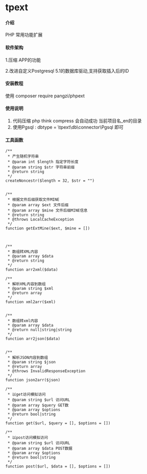 # tpext

#### 介绍
PHP 常用功能扩展


#### 软件架构
1.压缩 APP的功能

2.改进自定义Postgresql 5.1的数据库驱动,支持获取插入后的ID


#### 安装教程

使用 composer require pangzi/phpext

#### 使用说明

1. 代码压缩  php think compress  会自动成功 当前项目名_en的目录
2. 使用Pgsql :    dbtype = \\tpext\\db\\connector\\Pgsql 即可



#### 工具函数

    /**
     * 产生随机字符串
     * @param int $length 指定字符长度
     * @param string $str 字符串前缀
     * @return string
     */
    createNoncestr($length = 32, $str = "")


    /**
     * 根据文件后缀获取文件MINE
     * @param array $ext 文件后缀
     * @param array $mine 文件后缀MINE信息
     * @return string
     * @throws LocalCacheException
     */
    function getExtMine($ext, $mine = [])



    /**
     * 数组转XML内容
     * @param array $data
     * @return string
     */
    function arr2xml($data)

    /**
     * 解析XML内容到数组
     * @param string $xml
     * @return array
     */
    function xml2arr($xml)


    /**
     * 数组转xml内容
     * @param array $data
     * @return null|string|string
     */
    function arr2json($data)


    /**
     * 解析JSON内容到数组
     * @param string $json
     * @return array
     * @throws InvalidResponseException
     */
    function json2arr($json)

    /**
     * 以get访问模拟访问
     * @param string $url 访问URL
     * @param array $query GET数
     * @param array $options
     * @return bool|string
     */
    function get($url, $query = [], $options = [])

    /**
     * 以post访问模拟访问
     * @param string $url 访问URL
     * @param array $data POST数据
     * @param array $options
     * @return bool|string
     */
    function post($url, $data = [], $options = [])